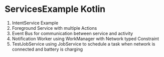 # ServicesExample Kotlin

<ol>
  <li>IntentService Example</li>
   <li>Foreground Service with multiple Actions</li>
   <li>Event Bus for communication between service and activity</li>
   <li>Notification Worker using WorkManager with Network typed Constraint</li>
   <li>TestJobService using JobService to schedule a task when network is connected and battery is charging</li>

  <ol>

